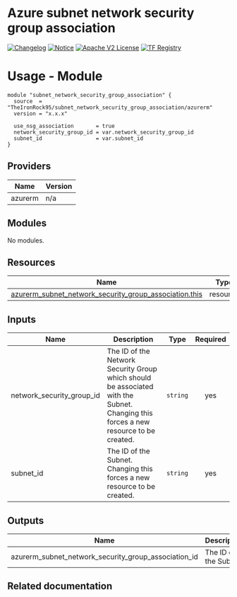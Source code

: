 <!-- BEGIN_TF_DOCS -->
 # Azure subnet network security group association
[![Changelog](https://img.shields.io/badge/changelog-release-green.svg)](CHANGELOG.md) [![Notice](https://img.shields.io/badge/notice-copyright-yellow.svg)](NOTICE) [![Apache V2 License](https://img.shields.io/badge/license-Apache%20V2-orange.svg)](LICENSE) [![TF Registry](https://img.shields.io/badge/terraform-registry-blue.svg)](https://registry.terraform.io/modules/TheIronRock95/resourcegroup/azurerm/latest)

# Usage - Module

```hcl
module "subnet_network_security_group_association" {
  source  = "TheIronRock95/subnet_network_security_group_association/azurerm"
  version = "x.x.x"

  use_nsg_association       = true
  network_security_group_id = var.network_security_group_id
  subnet_id                 = var.subnet_id
}
```
## Providers

| Name | Version |
|------|---------|
| azurerm | n/a |

## Modules

No modules.

## Resources

| Name | Type |
|------|------|
| [azurerm_subnet_network_security_group_association.this](https://registry.terraform.io/providers/hashicorp/azurerm/latest/docs/resources/subnet_network_security_group_association) | resource |

## Inputs

| Name | Description | Type | Required |
|------|-------------|------|:--------:|
| network\_security\_group\_id | The ID of the Network Security Group which should be associated with the Subnet. Changing this forces a new resource to be created. | `string` | yes |
| subnet\_id | The ID of the Subnet. Changing this forces a new resource to be created. | `string` | yes |

## Outputs

| Name | Description |
|------|-------------|
| azurerm\_subnet\_network\_security\_group\_association\_id | The ID of the Subnet. |

## Related documentation
<!-- END_TF_DOCS -->